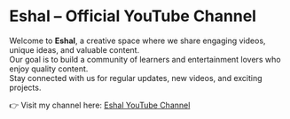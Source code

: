 # Eshal – Official YouTube Channel  

Welcome to **Eshal**, a creative space where we share engaging videos, unique ideas, and valuable content.  
Our goal is to build a community of learners and entertainment lovers who enjoy quality content.  
Stay connected with us for regular updates, new videos, and exciting projects.  


👉 Visit my channel here: [Eshal YouTube Channel](https://youtube.com/@sajosajo-ce3lu?si=YNhqOgVy2P69h86T)
